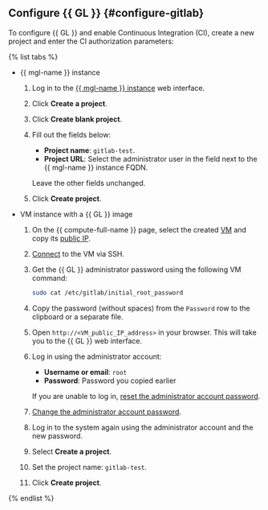 ## Configure {{ GL }} {#configure-gitlab}

To configure {{ GL }} and enable Continuous Integration (CI), create a new project and enter the CI authorization parameters:

{% list tabs %}

- {{ mgl-name }} instance

  1. Log in to the [{{ mgl-name }} instance](../../managed-gitlab/concepts/index.md#instance) web interface.
  1. Click **Create a project**.
  1. Click **Create blank project**.
  1. Fill out the fields below:
     * **Project name**: `gitlab-test`.
     * **Project URL**: Select the administrator user in the field next to the {{ mgl-name }} instance FQDN.

     Leave the other fields unchanged.
  1. Click **Create project**.

- VM instance with a {{ GL }} image

  1. On the {{ compute-full-name }} page, select the created [VM](../../compute/concepts/vm.md) and copy its [public IP](../../vpc/concepts/address.md#public-addresses).
  1. [Connect](../../compute/operations/vm-connect/ssh.md) to the VM via SSH.
  1. Get the {{ GL }} administrator password using the following VM command:

     ```bash
     sudo cat /etc/gitlab/initial_root_password
     ```

  1. Copy the password (without spaces) from the `Password` row to the clipboard or a separate file.
  1. Open `http://<VM_public_IP_address>` in your browser. This will take you to the {{ GL }} web interface.
  1. Log in using the administrator account:
     * **Username or email**: `root`
     * **Password**: Password you copied earlier

     If you are unable to log in, [reset the administrator account password](https://docs.gitlab.com/ee/security/reset_user_password.html#reset-your-root-password).
  1. [Change the administrator account password](https://docs.gitlab.com/ee/user/profile/user_passwords.html#change-your-password).
  1. Log in to the system again using the administrator account and the new password.
  1. Select **Create a project**.
  1. Set the project name: `gitlab-test`.
  1. Click **Create project**.

{% endlist %}